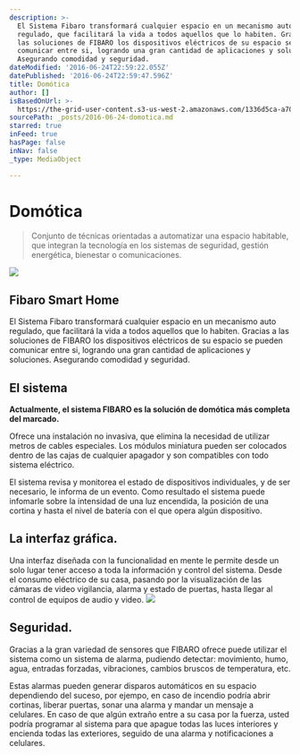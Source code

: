 ```yaml
---
description: >-
  El Sistema Fibaro transformará cualquier espacio en un mecanismo auto
  regulado, que facilitará la vida a todos aquellos que lo habiten. Gracias a
  las soluciones de FIBARO los dispositivos eléctricos de su espacio se pueden
  comunicar entre si, logrando una gran cantidad de aplicaciones y soluciones.
  Asegurando comodidad y seguridad.
dateModified: '2016-06-24T22:59:22.055Z'
datePublished: '2016-06-24T22:59:47.596Z'
title: Domótica
author: []
isBasedOnUrl: >-
  https://the-grid-user-content.s3-us-west-2.amazonaws.com/1336d5ca-a70a-44ad-aa64-40ec94c9e9a3.jpg
sourcePath: _posts/2016-06-24-domotica.md
starred: true
inFeed: true
hasPage: false
inNav: false
_type: MediaObject

---
```

# Domótica

> Conjunto de técnicas orientadas a automatizar una espacio habitable, que integran la tecnología en los sistemas de seguridad, gestión energética, bienestar o comunicaciones.

![](https://the-grid-user-content.s3-us-west-2.amazonaws.com/1336d5ca-a70a-44ad-aa64-40ec94c9e9a3.jpg)

## Fibaro Smart Home

El Sistema Fibaro transformará cualquier espacio en un mecanismo auto regulado, que facilitará la vida a todos aquellos que lo habiten. Gracias a las soluciones de FIBARO los dispositivos eléctricos de su espacio se pueden comunicar entre si, logrando una gran cantidad de aplicaciones y soluciones. Asegurando comodidad y seguridad.

## El sistema

**Actualmente, el sistema FIBARO es la solución de domótica más completa del marcado.**

Ofrece una instalación no invasiva, que elimina la necesidad de utilizar metros de cables especiales. Los módulos miniatura pueden ser colocados dentro de las cajas de cualquier apagador y son compatibles con todo sistema eléctrico.

El sistema revisa y monitorea el estado de dispositivos individuales, y de ser necesario, le informa de un evento. Como resultado el sistema puede infomarle sobre la intensidad de una luz encendida, la posición de una cortina y hasta el nivel de batería con el que opera algún dispositivo.

## La interfaz gráfica.

Una interfaz diseñada con la funcionalidad en mente le permite desde un solo lugar tener acceso a toda la información y control del sistema. Desde el consumo eléctrico de su casa, pasando por la visualización de las cámaras de video vigilancia, alarma y estado de puertas, hasta llegar al control de equipos de audio y video.
![](https://the-grid-user-content.s3-us-west-2.amazonaws.com/f23b1f4a-e146-408b-941d-3d7851400417.png)

## Seguridad.

Gracias a la gran variedad de sensores que FIBARO ofrece puede utilizar el sistema como un sistema de alarma, pudiendo detectar: movimiento, humo, agua, entradas forzadas, vibraciones, cambios bruscos de temperatura, etc.

Estas alarmas pueden generar disparos automáticos en su espacio dependiendo del suceso, por ejempo, en caso de incendio podría abrir cortinas, liberar puertas, sonar una alarma y mandar un mensaje a celulares. En caso de que algún extraño entre a su casa por la fuerza, usted podría programar al sistema para que apague todas las luces interiores y encienda todas las exteriores, seguido de una alarma y notificaciones a celulares.